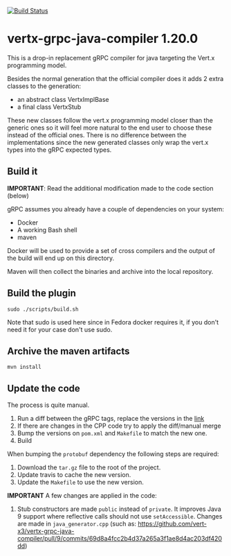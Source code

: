 [![Build Status](https://travis-ci.org/vert-x3/vertx-grpc-java-compiler.svg?branch=master)](https://travis-ci.org/vert-x3/vertx-grpc-java-compiler)

# vertx-grpc-java-compiler 1.20.0

This is a drop-in replacement gRPC compiler for java targeting the Vert.x programming model.

Besides the normal generation that the official compiler does it adds 2 extra classes to the generation:

* an abstract class <ServiceName>VertxImplBase
* a final class <ServiceName>VertxStub

These new classes follow the vert.x programming model closer than the generic ones so it will feel more
natural to the end user to choose these instead of the official ones. There is no difference between the
implementations since the new generated classes only wrap the vert.x types into the gRPC expected types.

## Build it

**IMPORTANT**: Read the additional modification made to the code section (below)

gRPC assumes you already have a couple of dependencies on your system:

* Docker
* A working Bash shell
* maven

Docker will be used to provide a set of cross compilers and the output of the build will end up on this directory.

Maven will then collect the binaries and archive into the local repository.

## Build the plugin

```
sudo ./scripts/build.sh
```

Note that sudo is used here since in Fedora docker requires it, if you don't need it for your case don't use sudo.

## Archive the maven artifacts

```
mvn install
```
## Update the code

The process is quite manual.

1. Run a diff between the gRPC tags, replace the versions in the [link](https://github.com/grpc/grpc-java/compare/v1.20.0...v1.20.x)
2. If there are changes in the CPP code try to apply the diff/manual merge
3. Bump the versions on `pom.xml` and `Makefile` to match the new one.
4. Build

When bumping the `protobuf` dependency the following steps are required:

1. Download the `tar.gz` file to the root of the project.
2. Update travis to cache the new version.
3. Update the `Makefile` to use the new version.

**IMPORTANT** A few changes are applied in the code:

1. Stub constructors are made `public` instead of `private`. It improves Java 9 support where reflective calls should not use `setAccessible`. Changes are made in `java_generator.cpp` (such as: https://github.com/vert-x3/vertx-grpc-java-compiler/pull/9/commits/69d8a4fcc2b4d37a265a3f1ae8d4ac203df420dd)
